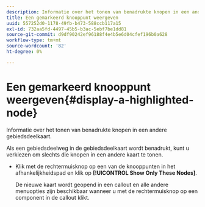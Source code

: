 ```yaml
---
description: Informatie over het tonen van benadrukte knopen in een andere gebiedsdeelkaart.
title: Een gemarkeerd knooppunt weergeven
uuid: 557252d0-1178-49fb-b473-588ccb117a15
exl-id: 732aa5fd-4497-45b5-b3ac-5ebf7be1dd81
source-git-commit: d9df90242ef96188f4e4b5e6d04cfef196b0a628
workflow-type: tm+mt
source-wordcount: '82'
ht-degree: 0%

---
```


# Een gemarkeerd knooppunt weergeven{#display-a-highlighted-node}

Informatie over het tonen van benadrukte knopen in een andere gebiedsdeelkaart.

Als een gebiedsdeelweg in de gebiedsdeelkaart wordt benadrukt, kunt u verkiezen om slechts die knopen in een andere kaart te tonen.

* Klik met de rechtermuisknop op een van de knooppunten in het afhankelijkheidspad en klik op **[!UICONTROL Show Only These Nodes]**.

   De nieuwe kaart wordt geopend in een callout en alle andere menuopties zijn beschikbaar wanneer u met de rechtermuisknop op een component in de callout klikt.
